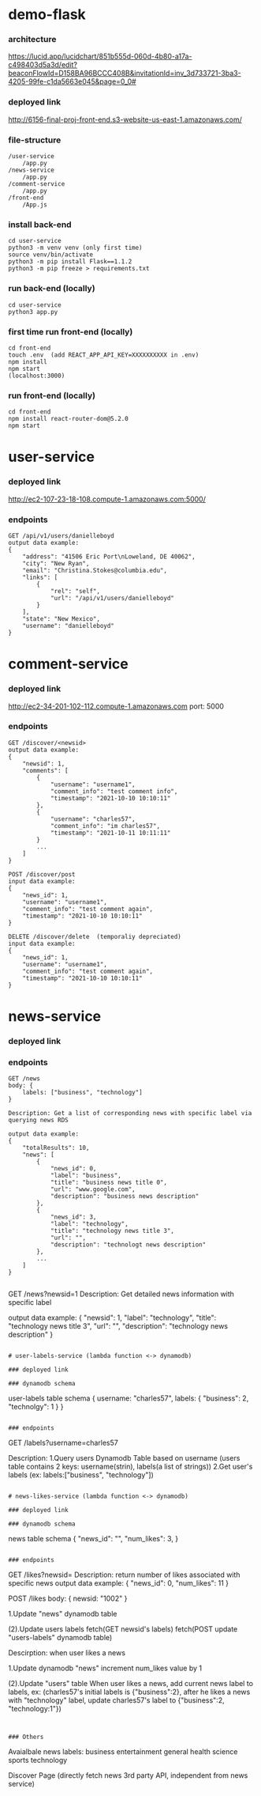 # demo-flask

### architecture
https://lucid.app/lucidchart/851b555d-060d-4b80-a17a-c498403d5a3d/edit?beaconFlowId=D158BA96BCCC408B&invitationId=inv_3d733721-3ba3-4205-99fe-c1da5663e045&page=0_0#

### deployed link
http://6156-final-proj-front-end.s3-website-us-east-1.amazonaws.com/

### file-structure
```
/user-service
    /app.py
/news-service
    /app.py
/comment-service
    /app.py
/front-end
    /App.js
```

### install back-end 
```
cd user-service
python3 -m venv venv (only first time)
source venv/bin/activate
python3 -m pip install Flask==1.1.2
python3 -m pip freeze > requirements.txt
```

### run back-end (locally)
```
cd user-service
python3 app.py
```

### first time run front-end (locally)
```
cd front-end
touch .env  (add REACT_APP_API_KEY=XXXXXXXXXX in .env)
npm install
npm start
(localhost:3000)
```

### run front-end (locally)
```
cd front-end
npm install react-router-dom@5.2.0
npm start
```


# user-service

### deployed link
http://ec2-107-23-18-108.compute-1.amazonaws.com:5000/


### endpoints
```
GET /api/v1/users/danielleboyd
output data example:
{
    "address": "41506 Eric Port\nLoweland, DE 40062",
    "city": "New Ryan",
    "email": "Christina.Stokes@columbia.edu",
    "links": [
        {
            "rel": "self",
            "url": "/api/v1/users/danielleboyd"
        }
    ],
    "state": "New Mexico",
    "username": "danielleboyd"
}
```

# comment-service

### deployed link
http://ec2-34-201-102-112.compute-1.amazonaws.com
port: 5000

### endpoints
```
GET /discover/<newsid>
output data example:
{
    "newsid": 1,
    "comments": [
        {
            "username": "username1",
            "comment_info": "test comment info",
            "timestamp": "2021-10-10 10:10:11"
        },
        {
            "username": "charles57",
            "comment_info": "im charles57",
            "timestamp": "2021-10-11 10:11:11"
        }
        ...
    ]
}

POST /discover/post
input data example:
{
    "news_id": 1,
    "username": "username1",
    "comment_info": "test comment again",
    "timestamp": "2021-10-10 10:10:11"
}

DELETE /discover/delete  (temporaliy depreciated)
input data example:
{
    "news_id": 1,
    "username": "username1",
    "comment_info": "test comment again",
    "timestamp": "2021-10-10 10:10:11"
}
```

# news-service

### deployed link


### endpoints
```
GET /news
body: {
    labels: ["business", "technology"]
}

Description: Get a list of corresponding news with specific label via querying news RDS

output data example:
{
    "totalResults": 10,
    "news": [
        {
            "news_id": 0,
            "label": "business",
            "title": "business news title 0",
            "url": "www.google.com",
            "description": "business news description"
        },
        {
            "news_id": 3,
            "label": "technology",
            "title": "technology news title 3",
            "url": "",
            "description": "technologt news description"
        },
        ...
    ]
}


```
GET /news?newsid=1
Description: Get detailed news information with specific label 

output data example:
{
    "newsid": 1,
    "label": "technology",
    "title": "technology news title 3",
    "url": "",
    "description": "technology news description"
}
```

# user-labels-service (lambda function <-> dynamodb)

### deployed link

### dynamodb schema
```
user-labels table schema
{
    username: "charles57",
    labels: {
        "business": 2,
        "technolgy": 1
    }
}
```

### endpoints
```
GET /labels?username=charles57

Description:
1.Query users Dynamodb Table based on username (users table contains 2 keys: username(strin), labels(a list of strings))
2.Get user's labels (ex: labels:["business", "technology"])

```

# news-likes-service (lambda function <-> dynamodb)

### deployed link

### dynamodb schema
```
news table schema
{
    "news_id": "",
    "num_likes": 3,
}
```

### endpoints
```
GET /likes?newsid=<newsid>
Description: return number of likes associated with specific news
output data example:
{
    "news_id": 0,
    "num_likes": 11
}


POST /likes
body: {
    newsid: "1002"
}

1.Update "news" dynamodb table

(2).Update users labels
   fetch(GET newsid's labels)
   fetch(POST update "users-labels" dynamodb table)

Descirption: when user likes a news

1.Update dynamodb "news" 
increment num_likes value by 1

(2).Update "users" table
When user likes a news, add current news label to labels,
ex: (charles57's initial labels is {"business":2}, after he likes a news with "technology" label, update charles57's label to {"business":2, "technology:1"})
```


### Others
```
Avaialbale news labels:
business
entertainment
general
health
science
sports
technology

Discover Page (directly fetch news 3rd party API, independent from news service)
````

